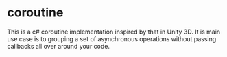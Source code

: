 coroutine
=========
This is a c# coroutine implementation inspired by that in Unity 3D.
It is main use case is to grouping a set of asynchronous operations without passing callbacks all over around your code.
